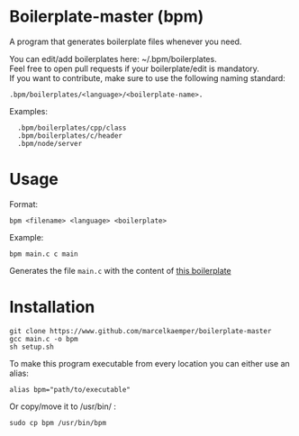 # Boilerplate-master (bpm)
A program that generates boilerplate files whenever you need.  

You can edit/add boilerplates here: ~/.bpm/boilerplates.  
Feel free to open pull requests if your boilerplate/edit is mandatory.  
If you want to contribute, make sure to use the following naming standard: 
```
.bpm/boilerplates/<language>/<boilerplate-name>.  
```  
  
Examples:  
```
  .bpm/boilerplates/cpp/class
  .bpm/boilerplates/c/header
  .bpm/node/server
```

# Usage
Format:  

```
bpm <filename> <language> <boilerplate>
```  

Example:  

```
bpm main.c c main
```  

Generates the file ```main.c``` with the content of [this boilerplate](https://github.com/MarcelKaemper/boilerplate-master/blob/master/boilerplates/c/main)


# Installation
```
git clone https://www.github.com/marcelkaemper/boilerplate-master
gcc main.c -o bpm
sh setup.sh
```

To make this program executable from every location you can either use an alias:  
```
alias bpm="path/to/executable"
```  
Or copy/move it to /usr/bin/ :
```
sudo cp bpm /usr/bin/bpm
